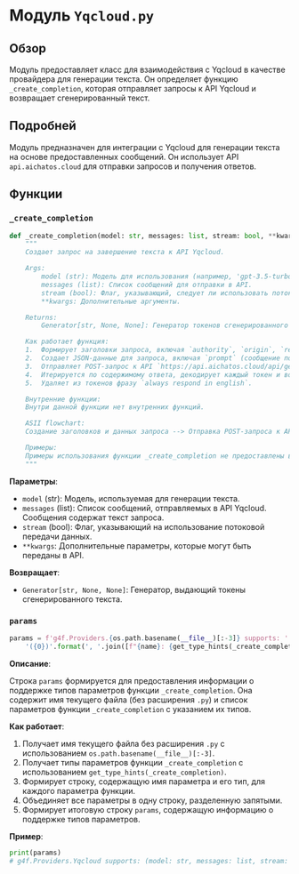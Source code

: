 # Модуль `Yqcloud.py`

## Обзор

Модуль предоставляет класс для взаимодействия с Yqcloud в качестве провайдера для генерации текста.
Он определяет функцию `_create_completion`, которая отправляет запросы к API Yqcloud и возвращает сгенерированный текст.

## Подробней

Модуль предназначен для интеграции с Yqcloud для генерации текста на основе предоставленных сообщений.
Он использует API `api.aichatos.cloud` для отправки запросов и получения ответов.

## Функции

### `_create_completion`

```python
def _create_completion(model: str, messages: list, stream: bool, **kwargs):
    """
    Создает запрос на завершение текста к API Yqcloud.

    Args:
        model (str): Модель для использования (например, 'gpt-3.5-turbo').
        messages (list): Список сообщений для отправки в API.
        stream (bool): Флаг, указывающий, следует ли использовать потоковую передачу.
        **kwargs: Дополнительные аргументы.

    Returns:
        Generator[str, None, None]: Генератор токенов сгенерированного текста.

    Как работает функция:
    1.  Формирует заголовки запроса, включая `authority`, `origin`, `referer` и `user-agent`.
    2.  Создает JSON-данные для запроса, включая `prompt` (сообщение пользователя), `userId`, `network`, `apikey` и `system`.
    3.  Отправляет POST-запрос к API `https://api.aichatos.cloud/api/generateStream` с заголовками и JSON-данными.
    4.  Итерируется по содержимому ответа, декодирует каждый токен и возвращает его.
    5.  Удаляет из токенов фразу `always respond in english`.

    Внутренние функции:
    Внутри данной функции нет внутренних функций.

    ASII flowchart:
    Создание заголовков и данных запроса --> Отправка POST-запроса к API --> Итерация по содержимому ответа --> Декодирование токенов --> Возврат токенов

    Примеры:
    Примеры использования функции _create_completion не предоставлены в данном коде.
    """
```

**Параметры**:

*   `model` (str): Модель, используемая для генерации текста.
*   `messages` (list): Список сообщений, отправляемых в API Yqcloud. Сообщения содержат текст запроса.
*   `stream` (bool): Флаг, указывающий на использование потоковой передачи данных.
*   `**kwargs`: Дополнительные параметры, которые могут быть переданы в API.

**Возвращает**:

*   `Generator[str, None, None]`: Генератор, выдающий токены сгенерированного текста.

### `params`

```python
params = f'g4f.Providers.{os.path.basename(__file__)[:-3]} supports: ' + \
    '({0})'.format(', '.join([f"{name}: {get_type_hints(_create_completion)[name].__name__}" for name in _create_completion.__code__.co_varnames[:_create_completion.__code__.co_argcount]]))
```

**Описание**:

Строка `params` формируется для предоставления информации о поддержке типов параметров функции `_create_completion`.
Она содержит имя текущего файла (без расширения `.py`) и список параметров функции `_create_completion` с указанием их типов.

**Как работает**:

1.  Получает имя текущего файла без расширения `.py` с использованием `os.path.basename(__file__)[:-3]`.
2.  Получает типы параметров функции `_create_completion` с использованием `get_type_hints(_create_completion)`.
3.  Формирует строку, содержащую имя параметра и его тип, для каждого параметра функции.
4.  Объединяет все параметры в одну строку, разделенную запятыми.
5.  Формирует итоговую строку `params`, содержащую информацию о поддержке типов параметров.

**Пример**:

```python
print(params)
# g4f.Providers.Yqcloud supports: (model: str, messages: list, stream: bool, kwargs: Dict)